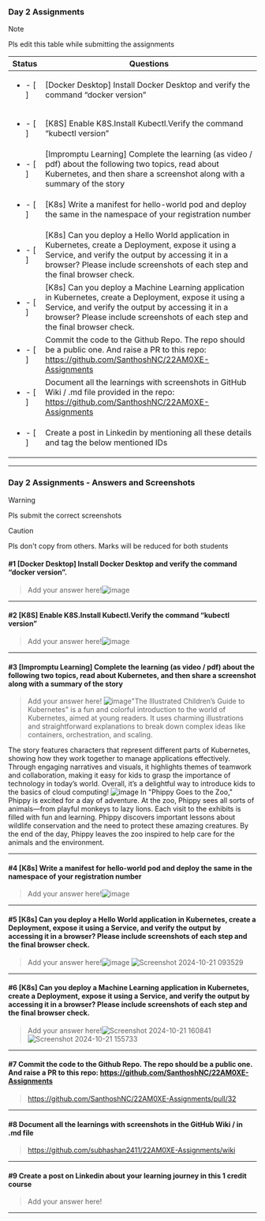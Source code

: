 ### Day 2 Assignments

> [!NOTE]
> Pls edit this table while submitting the assignments

| Status         | Questions     | 
|----------------|---------------|
| <ul><li>- [ ] </li></ul> | [Docker Desktop] Install Docker Desktop and verify the command “docker version” |
| <ul><li>- [ ] </li></ul> | [K8S] Enable K8S.Install Kubectl.Verify the command “kubectl version” |
| <ul><li>- [ ] </li></ul> | [Impromptu Learning] Complete the learning (as video / pdf) about the following two topics, read about Kubernetes, and then share a screenshot along with a summary of the story |
| <ul><li>- [ ] </li></ul> | [K8s] Write a manifest for hello-world pod and deploy the same in the namespace of your registration number |
| <ul><li>- [ ] </li></ul> | [K8s] Can you deploy a Hello World application in Kubernetes, create a Deployment, expose it using a Service, and verify the output by accessing it in a browser? Please include screenshots of each step and the final browser check. |
| <ul><li>- [ ] </li></ul> | [K8s] Can you deploy a Machine Learning application in Kubernetes, create a Deployment, expose it using a Service, and verify the output by accessing it in a browser? Please include screenshots of each step and the final browser check.  |
| <ul><li>- [ ] </li></ul> | Commit the code to the Github Repo. The repo should be a public one. And raise a PR to this repo: https://github.com/SanthoshNC/22AM0XE-Assignments |
| <ul><li>- [ ] </li></ul> | Document all the learnings with screenshots in GitHub Wiki / .md file provided in the repo: https://github.com/SanthoshNC/22AM0XE-Assignments |
| <ul><li>- [ ] </li></ul> | Create a post in Linkedin by mentioning all these details and tag the below mentioned IDs |

***

### Day 2 Assignments - Answers and Screenshots

> [!WARNING]
> Pls submit the correct screenshots

> [!CAUTION]
> Pls don't copy from others. Marks will be reduced for both students

#### #1 [Docker Desktop] Install Docker Desktop and verify the command “docker version”.
> Add your answer here!![image](https://github.com/user-attachments/assets/20d8379f-cde6-408f-ba86-ebeffa7a97c4)



***

#### #2 [K8S] Enable K8S.Install Kubectl.Verify the command “kubectl version”
> Add your answer here!![image](https://github.com/user-attachments/assets/0183ea69-d5aa-48da-bdc2-9f25afd1aa66)



***

#### #3 [Impromptu Learning] Complete the learning (as video / pdf) about the following two topics, read about Kubernetes, and then share a screenshot along with a summary of the story
> Add your answer here! ![image](https://github.com/user-attachments/assets/0b9eece5-f11c-4994-ba4d-60a90ba98bb8)"The Illustrated Children’s Guide to Kubernetes" is a fun and colorful introduction to the world of Kubernetes, aimed at young readers. It uses charming illustrations and straightforward explanations to break down complex ideas like containers, orchestration, and scaling.

The story features characters that represent different parts of Kubernetes, showing how they work together to manage applications effectively. Through engaging narratives and visuals, it highlights themes of teamwork and collaboration, making it easy for kids to grasp the importance of technology in today’s world. Overall, it’s a delightful way to introduce kids to the basics of cloud computing!
![image](https://github.com/user-attachments/assets/527623ec-7542-4955-890b-126220e8f90e)
In "Phippy Goes to the Zoo," Phippy is excited for a day of adventure. At the zoo, Phippy sees all sorts of animals—from playful monkeys to lazy lions. Each visit to the exhibits is filled with fun and learning. Phippy discovers important lessons about wildlife conservation and the need to protect these amazing creatures. By the end of the day, Phippy leaves the zoo inspired to help care for the animals and the environment.


***

#### #4 [K8s] Write a manifest for hello-world pod and deploy the same in the namespace of your registration number
> Add your answer here!![image](https://github.com/user-attachments/assets/7e1bc123-f1b7-45ca-903e-5550b07d1ed7)


***

#### #5 [K8s] Can you deploy a Hello World application in Kubernetes, create a Deployment, expose it using a Service, and verify the output by accessing it in a browser? Please include screenshots of each step and the final browser check.
> Add your answer here!![image](https://github.com/user-attachments/assets/2da42d66-b152-41cb-aef3-cbd8ef4c4817)
> ![Screenshot 2024-10-21 093529](https://github.com/user-attachments/assets/3479223d-b117-48ad-bf38-cb5693fdd24a)



***

#### #6 [K8s] Can you deploy a Machine Learning application in Kubernetes, create a Deployment, expose it using a Service, and verify the output by accessing it in a browser? Please include screenshots of each step and the final browser check.
> Add your answer here!![Screenshot 2024-10-21 160841](https://github.com/user-attachments/assets/84201132-27aa-4947-a239-79c8fbb6f8a3)
> ![Screenshot 2024-10-21 155733](https://github.com/user-attachments/assets/caef3eaa-07b9-4a88-b5a8-41de86a5ff47)



***

#### #7 Commit the code to the Github Repo. The repo should be a public one. And raise a PR to this repo: https://github.com/SanthoshNC/22AM0XE-Assignments
> https://github.com/SanthoshNC/22AM0XE-Assignments/pull/32
***

#### #8 Document all the learnings with screenshots in the GitHub Wiki / in .md file
> https://github.com/subhashan2411/22AM0XE-Assignments/wiki

***

#### #9 Create a post on Linkedin about your learning journey in this 1 credit course
> Add your answer here!

***
